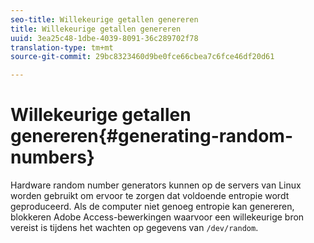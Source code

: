 ```yaml
---
seo-title: Willekeurige getallen genereren
title: Willekeurige getallen genereren
uuid: 3ea25c48-1dbe-4039-8091-36c289702f78
translation-type: tm+mt
source-git-commit: 29bc8323460d9be0fce66cbea7c6fce46df20d61

---
```



# Willekeurige getallen genereren{#generating-random-numbers}

Hardware random number generators kunnen op de servers van Linux worden gebruikt om ervoor te zorgen dat voldoende entropie wordt geproduceerd. Als de computer niet genoeg entropie kan genereren, blokkeren Adobe Access-bewerkingen waarvoor een willekeurige bron vereist is tijdens het wachten op gegevens van `/dev/random`.
